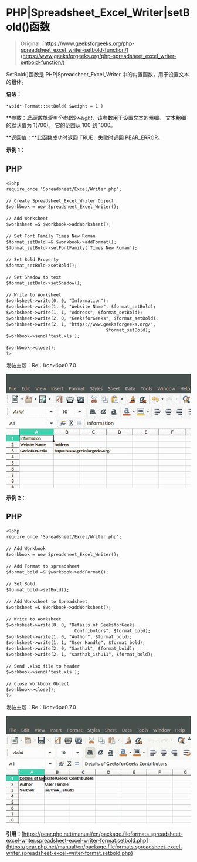 # PHP|Spreadsheet_Excel_Writer|setBold()函数

> Original: [https://www.geeksforgeeks.org/php-spreadsheet_excel_writer-setbold-function/](https://www.geeksforgeeks.org/php-spreadsheet_excel_writer-setbold-function/)

SetBold()函数是 PHP|Spreadsheet_Excel_Writer 中的内置函数，用于设置文本的粗体。

**语法：**

```
*void* Format::setBold( $weight = 1 )
```

**参数：**此函数接受单个参数*$weight*，该参数用于设置文本的粗细。 文本粗细的默认值为 1(700)。 它的范围从 100 到 1000。

**返回值：**此函数成功时返回 TRUE，失败时返回 PEAR_ERROR。

**示例 1：**

## PHP

```
<?php
require_once 'Spreadsheet/Excel/Writer.php';

// Create Spreadsheet_Excel_Writer Object
$workbook = new Spreadsheet_Excel_Writer();

// Add Worksheet
$worksheet =& $workbook->addWorksheet();

// Set Font Family Times New Roman
$format_setBold =& $workbook->addFormat();
$format_setBold->setFontFamily('Times New Roman');

// Set Bold Property
$format_setBold->setBold();

// Set Shadow to text
$format_setBold->setShadow();

// Write to Worksheet
$worksheet->write(0, 0, "Information");
$worksheet->write(1, 0, "Website Name", $format_setBold);
$worksheet->write(1, 1, "Address", $format_setBold);
$worksheet->write(2, 0, "GeeksforGeeks", $format_setBold);
$worksheet->write(2, 1, "https://www.geeksforgeeks.org/",
                                      $format_setBold);
$workbook->send('test.xls');

$workbook->close();
?>
```

发帖主题：Re：Колибри0.7.0

![](img/7e45c20170f749b15ddcd1d59096fcd3.png)

**示例 2：**

## PHP

```
<?php
require_once 'Spreadsheet/Excel/Writer.php';

// Add Workbook
$workbook = new Spreadsheet_Excel_Writer();

// Add Format to spreadsheet
$format_bold =& $workbook->addFormat();

// Set Bold
$format_bold->setBold();

// Add Worksheet to Spreadsheet
$worksheet =& $workbook->addWorksheet();

// Write to Worksheet
$worksheet->write(0, 0, "Details of GeeksforGeeks
                          Contributors", $format_bold);
$worksheet->write(1, 0, "Author", $format_bold);
$worksheet->write(1, 1, "User Handle", $format_bold);
$worksheet->write(2, 0, "Sarthak", $format_bold);
$worksheet->write(2, 1, "sarthak_ishu11", $format_bold);

// Send .xlsx file to header
$workbook->send('test.xls');

// Close Workbook Object
$workbook->close();
?>
```

发帖主题：Re：Колибри0.7.0

![](img/be5026c18df724abf30b88e8c73a450f.png)

**引用：**[https://pear.php.net/manual/en/package.fileformats.spreadsheet-excel-writer.spreadsheet-excel-writer-format.setbold.php](https://pear.php.net/manual/en/package.fileformats.spreadsheet-excel-writer.spreadsheet-excel-writer-format.setbold.php)